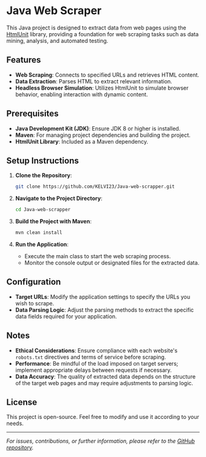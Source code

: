 # Java Web Scraper

This Java project is designed to extract data from web pages using the [HtmlUnit](https://htmlunit.sourceforge.io/) library, providing a foundation for web scraping tasks such as data mining, analysis, and automated testing.

## Features

- **Web Scraping**: Connects to specified URLs and retrieves HTML content.
- **Data Extraction**: Parses HTML to extract relevant information.
- **Headless Browser Simulation**: Utilizes HtmlUnit to simulate browser behavior, enabling interaction with dynamic content.

## Prerequisites

- **Java Development Kit (JDK)**: Ensure JDK 8 or higher is installed.
- **Maven**: For managing project dependencies and building the project.
- **HtmlUnit Library**: Included as a Maven dependency.

## Setup Instructions

1. **Clone the Repository**:
   ```bash
   git clone https://github.com/KELVI23/Java-web-scrapper.git
   ```

2. **Navigate to the Project Directory**:
   ```bash
   cd Java-web-scrapper
   ```

3. **Build the Project with Maven**:
   ```bash
   mvn clean install
   ```

4. **Run the Application**:
   - Execute the main class to start the web scraping process.
   - Monitor the console output or designated files for the extracted data.

## Configuration

- **Target URLs**: Modify the application settings to specify the URLs you wish to scrape.
- **Data Parsing Logic**: Adjust the parsing methods to extract the specific data fields required for your application.

## Notes

- **Ethical Considerations**: Ensure compliance with each website's `robots.txt` directives and terms of service before scraping.
- **Performance**: Be mindful of the load imposed on target servers; implement appropriate delays between requests if necessary.
- **Data Accuracy**: The quality of extracted data depends on the structure of the target web pages and may require adjustments to parsing logic.

## License

This project is open-source. Feel free to modify and use it according to your needs.

---

*For issues, contributions, or further information, please refer to the [GitHub repository](https://github.com/KELVI23/Java-web-scrapper).* 
